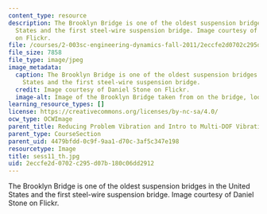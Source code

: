 ```yaml
---
content_type: resource
description: The Brooklyn Bridge is one of the oldest suspension bridges in the United
  States and the first steel-wire suspension bridge. Image courtesy of Daniel Stone
  on Flickr.
file: /courses/2-003sc-engineering-dynamics-fall-2011/2eccfe2d0702c295d07b180c06dd2912_sess11_th.jpg
file_size: 7858
file_type: image/jpeg
image_metadata:
  caption: The Brooklyn Bridge is one of the oldest suspension bridges in the United
    States and the first steel-wire suspension bridge.
  credit: Image courtesy of Daniel Stone on Flickr.
  image-alt: Image of the Brooklyn Bridge taken from on the bridge, looking up.
learning_resource_types: []
license: https://creativecommons.org/licenses/by-nc-sa/4.0/
ocw_type: OCWImage
parent_title: Reducing Problem Vibration and Intro to Multi-DOF Vibration
parent_type: CourseSection
parent_uid: 4479bfdd-0c9f-9aa1-d70c-3af5c347e198
resourcetype: Image
title: sess11_th.jpg
uid: 2eccfe2d-0702-c295-d07b-180c06dd2912
---
```

The Brooklyn Bridge is one of the oldest suspension bridges in the United States and the first steel-wire suspension bridge. Image courtesy of Daniel Stone on Flickr.